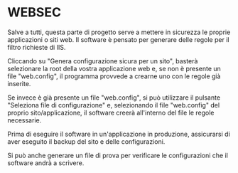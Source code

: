 # WEBSEC

Salve a tutti,
questa parte di progetto serve a mettere in sicurezza le proprie applicazioni o siti web.
Il software è pensato per generare delle regole per il filtro richieste di IIS.

Cliccando su "Genera configurazione sicura per un sito", basterà selezionare la root della vostra applicazione web e,
se non è presente un file "web.config", il programma provvede a crearne uno con le regole già inserite.

Se invece è già presente un file "web.config", si può utilizzare il pulsante "Seleziona file di configurazione" e,
selezionando il file "web.config" del proprio sito/applicazione, il software creerà all'interno del file le regole necessarie.

Prima di eseguire il software in un'applicazione in produzione, assicurarsi di aver eseguito il backup del sito e delle
configurazioni.

Si può anche generare un file di prova per verificare le configurazioni che il software andrà a scrivere.
